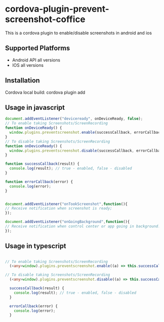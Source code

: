 # cordova-plugin-prevent-screenshot-coffice

This is a cordova plugin to enable/disable screenshots in android and ios 

## Supported Platforms

- Android API all versions
- IOS all versions

## Installation

Cordova local build:
    cordova plugin add <GIT URL PATH>




## Usage in javascript

```js
document.addEventListener("deviceready", onDeviceReady, false);
// To enable taking Screenshots/ScreenRecording 
function onDeviceReady() {
  window.plugins.preventscreenshot.enable(successCallback, errorCallback);
}
// To disable taking Screenshots/ScreenRecording 
function onDeviceReady() {
  window.plugins.preventscreenshot.disable(successCallback, errorCallback);
}

function successCallback(result) {
  console.log(result); // true - enabled, false - disabled
}

function errorCallback(error) {
  console.log(error);
}


document.addEventListener("onTookScreenshot",function(){
// Receive notification when screenshot is ready;
});

document.addEventListener("onGoingBackground",function(){
// Receive notification when control center or app going in background.
});

```



## Usage in typescript

```ts

// To enable taking Screenshots/ScreenRecording 
  (<any>window).plugins.preventscreenshot.enable((a) => this.successCallback(a), (b) => this.errorCallback(b));

// To disable taking Screenshots/ScreenRecording 
  (<any>window).plugins.preventscreenshot.disable((a) => this.successCallback(a), (b) => this.errorCallback(b));

  successCallback(result) {
    console.log(result); // true - enabled, false - disabled
  }

  errorCallback(error) {
    console.log(error);
  }

```
